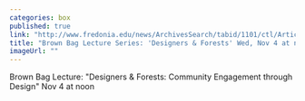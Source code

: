 ```yaml
---
categories: box
published: true
link: "http://www.fredonia.edu/news/ArchivesSearch/tabid/1101/ctl/ArticleView/mid/1878/articleId/5618/Brown_Bag_Lecture_Series_Designers__Forests.aspx"
title: "Brown Bag Lecture Series: 'Designers & Forests' Wed, Nov 4 at noon"
imageUrl: ""
---
```


Brown Bag Lecture: "Designers & Forests: Community Engagement through Design" Nov 4 at noon
